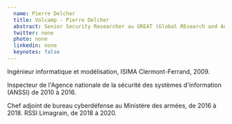 ```yaml
---
  name: Pierre Delcher
  title: Volcamp - Pierre Delcher
  abstract: Senior Security Researcher au GREAT (Global REsearch and Analysis Team) de Kaspersky
  twitter: none
  photo: none
  linkedin: none
  keynotes: false
---
```

Ingénieur informatique et modélisation, ISIMA Clermont-Ferrand, 2009. 

Inspecteur de l'Agence nationale de la sécurité des systèmes d'information (ANSSI) de 2010 à 2016. 

Chef adjoint de bureau cyberdéfense au Ministère des armées, de 2016 à 2018. RSSI Limagrain, de 2018 à 2020. 
